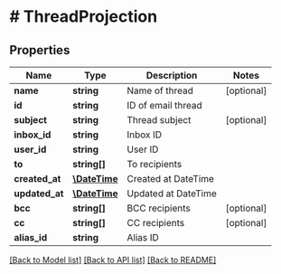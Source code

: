 # # ThreadProjection

## Properties

Name | Type | Description | Notes
------------ | ------------- | ------------- | -------------
**name** | **string** | Name of thread | [optional] 
**id** | **string** | ID of email thread | 
**subject** | **string** | Thread subject | [optional] 
**inbox_id** | **string** | Inbox ID | 
**user_id** | **string** | User ID | 
**to** | **string[]** | To recipients | 
**created_at** | [**\DateTime**](\DateTime) | Created at DateTime | 
**updated_at** | [**\DateTime**](\DateTime) | Updated at DateTime | 
**bcc** | **string[]** | BCC recipients | [optional] 
**cc** | **string[]** | CC recipients | [optional] 
**alias_id** | **string** | Alias ID | 

[[Back to Model list]](../../README#documentation-for-models) [[Back to API list]](../../README#documentation-for-api-endpoints) [[Back to README]](../../README)


